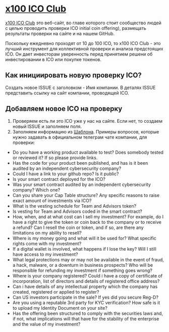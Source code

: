 # [x100 ICO Club](https://x100ico.club/)

[x100 ICO Club](https://x100ico.club/) это веб-сайт, во главе которого стоит сообщество людей с целью проводить проверки ICO initial coin offering), размещать результаты проверки на сайте и на нашем GitHub.

Поскольку ежедневно проходят от 10 до 100 ICO, то x100 ICO Club - это лучший инструмент для коллективной проверки и анализа предстоящих ICO. Он дает инвесторам уверенность перед принятием решени об инвестировании в ICO или покупке токенов.

## Как инициировать новую проверку ICO?
Создать новое ISSUE с заголовком - Имя компании. В деталях ISSUE представить ссылку на сайт компании, проводящей ICO.

## Добавляем новое ICO на проверку 
1. Проверяем есть ли это ICO уже у нас на сайте. Если нет, то создаем новый ISSUE и заполняем поля.
2. Заполняем информацию из [Шаблона](https://github.com/btclexis/x100ico/blob/gh-pages/.github/issue_template.md). Примеры вопросов, которые нужно задавать в официальном телеграм чате компании, для проверки:
- Do you have a working product available to test? Does somebody tested or reviewed it? If so please provide links.
- Has the code for your product been published, and has is it been audited by an independent cybersecurity company?
- Could I have a link to your github repo? Is it public?
- Is your smart contract deployed for the ICO?
- Was your smart contract audited by an independent cybersecurity company? Which one?
- Can you share your Cap Table structure? Any specific reasons to raise exact amount of investments via ICO?
- What is the vesting schedule for Team and Advisors token?
- Is vesting for Team and Advisors coded in the smart contract?
- How, when, and at what cost can I sell my investment?  For example, do I have a right to give the token or coin back to the company or to receive a refund? Can I resell the coin or token, and if so, are there any limitations on my ability to resell?
- Where is my money going and what will it be used for? What specific rights come with my investment?
- If a digital wallet is involved, what happens if I lose the key? Will I still have access to my investment?
- What legal protections may or may not be available in the event of fraud, a hack, malware, or a downturn in business prospects? Who will be responsible for refunding my investment if something goes wrong?
- Where is your company registered? Could i have a copy of certificate of incorporation, list of directors and details of registered office address?
- Can i have details of any intellectual property which the company has created, registered or applied to register?
- Can US investors participate in the sale? If yes did you secure Reg-D?
- Are you using a reputable 3rd party for KYC verification? How safe is it to upload my Identity Document on your site?
- Has the offering been structured to comply with the securities laws and, if not, what implications will that have for the stability of the enterprise and the value of my investment?

